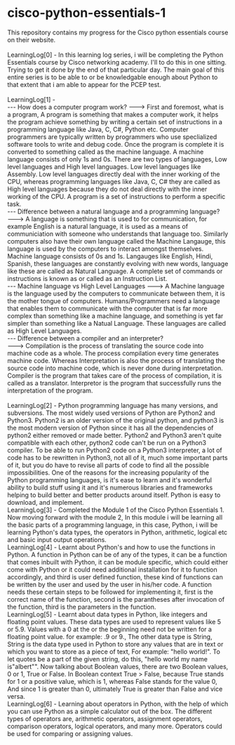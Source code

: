 # cisco-python-essentials-1
This repository contains my progress for the Cisco python essentials course on their website. </br>
</br>
LearningLog[0] - In this learning log series, i will be completing the Python Essentials course by Cisco networking academy. I'll to do this in one sitting. Trying to get it done by the end of that particular day. 
The main goal of this entire series is to be able to or be knowledgable enough about Python to that extent that i am able to appear for the PCEP test.</br>
</br>
LearningLog[1] - <br/>
--- How does a computer program work?
---> First and foremost, what is a program, A program is something that makes a computer work, it helps the program achieve something by writing a certain set of instructions in a programming language like Java, C, C#, Python etc. Computer programmers are typically written by programmers who use speclialized software tools to write and debug code. Once the program is complete it is converted to something called as the machine language. A machine language consists of only 1s and 0s. There are two types of languages, Low level languages and High level languages. Low level languages like Assembly. Low level languages directly deal with the inner working of the CPU, whereas programming languages like Java, C, C# they are called as High level languages because they do not deal directly with the inner working of the CPU. A program is a set of instructions to perform a specific task.</br>
--- Difference between a natural language and a programming language? </br>
---> A language is something that is used to for communication, for example English is a natural language, it is used as a means of communiciation with someone who understands that language too. Similarly computers also have their own language called the Machine Langauge, this language is used by the computers to interact amongst themselves. Machine language consists of 0s and 1s. Langauges like English, Hindi, Spanish, these languages are constantly evolving with new words, language like these are called as Natural Language. A complete set of commands or instructions is known as or called as an Instruction List.</br>
--- Machine language vs High Level Languages
---> A Machine language is the language used by the computers to communicate between them, it is the mother tongue of computers. Humans/Programmers need a language that enables them to communicate with the computer that is far more complex than something like a machine language, and something is yet far simpler than something like a Natual Language. These languages are called as High Level Languages.</br>
--- Difference between a compiler and an interpreter? </br>
---> Compilation is the process of translating the source code into machine code as a whole. The process compilation every time generates machine code. Whereas Interpretation is also the process of translating the source code into machine code, which is never done during interpretation. Compiler is the program that takes care of the process of compilation, it is called as a translator. Interpretor is the program that successfully runs the interpretation of the program. </br>
</br>
LearningLog[2] - Python programming language has many versions, and subversions. The most widely used versions of Python are Python2 and Python3. Python2 is an older version of the original python, and python3 is the most modern version of Python since it has all the dependencies of python2 either removed or made better. Python2 and Python3 aren't quite compatible with each other, python2 code can't be run on a Python3 compiler. To be able to run Python2 code on a Python3 interpreter, a lot of code has to be rewritten in Python3, not all of it, much some important parts of it, but you do have to revise all parts of code to find all the possible impossibilities. One of the reasons for the increasing popularity of the Python programming languages, is it's ease to learn and it's wonderful ability to build stuff using it and it's numerous libraries and frameworks helping to build better and better products around itself. Python is easy to download, and implement. </br>
LearningLog[3] - Completed the Module 1 of the Cisco Python Essentials 1. Now moving forward with the module 2, In this module i will be learning all the basic parts of a programming language, in this case, Python, i will be learning Python's data types, the operators in Python, arithmetic, logical etc and basic input output operations. </br>
LearningLog[4] - Learnt about Python's and how to use the functions in Python. A function in Python can be of any of the types, it can be a function that comes inbuilt with Python, it can be module specific, which could either come with Python or it could need additional installation for it to function accordingly, and third is user defined function, these kind of functions can be written by the user and used by the user in his/her code. A function needs these certain steps to be followed for implementing it, first is the correct name of the function, second is the parantheses after invocation of the function, third is the parameters in the function. </br>
LearningLog[5] - Learnt about data types in Python, like integers and floating point values. These data types are used to represent values like 5 or 5.9. Values with a 0 at the or the beginning need not be written for a floating point value. for example: .9 or 9., The other data type is String, String is the data type used in Python to store any values that are in text or which you want to store as a piece of text, For example: "hello world!". To let quotes be a part of the given string, do this, "hello world my name is\"albert\"". Now talking about Boolean values, there are two Boolean values, 0 or 1, True or False. In Boolean context True > False, because True stands for 1 or a positive value, which is 1, whereas False stands for the value 0, And since 1 is greater than 0, ultimately True is greater than False and vice versa. </br>
LearningLog[6] - Learning about operators in Python, with the help of which you can use Python as a simple calculator out of the box. The different types of operators are, arithmetic operators, assignment operators, comparison operators, logical operators, and many more. Operators could be used for comparing or assigning values. </br>